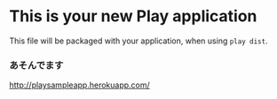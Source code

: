 # This is your new Play application

This file will be packaged with your application, when using `play dist`.

### あそんでます

http://playsampleapp.herokuapp.com/


